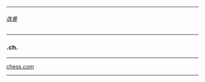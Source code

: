 
---

###### [改善](https://github.com/ttltrk/0C/blob/master/README.MD) 

---

### .ch.

---

[chess.com](https://www.chess.com/member/ttltrk)

---
